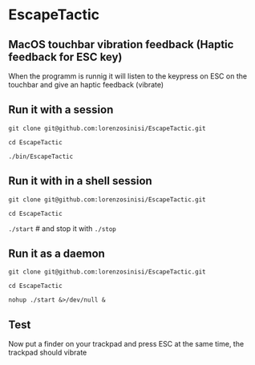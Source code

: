 # EscapeTactic

## MacOS touchbar vibration feedback (Haptic feedback for ESC key)

When the programm is runnig it will listen to the keypress on ESC on the touchbar and give an haptic feedback (vibrate) 

## Run it with a session 

`git clone git@github.com:lorenzosinisi/EscapeTactic.git`

`cd EscapeTactic`

`./bin/EscapeTactic`

## Run it with in a shell session

`git clone git@github.com:lorenzosinisi/EscapeTactic.git`

`cd EscapeTactic`

`./start` # and stop it with `./stop`

## Run it as a daemon

`git clone git@github.com:lorenzosinisi/EscapeTactic.git`

`cd EscapeTactic`

`nohup ./start &>/dev/null & `


## Test

Now put a finder on your trackpad and press ESC at the same time, the trackpad should vibrate
